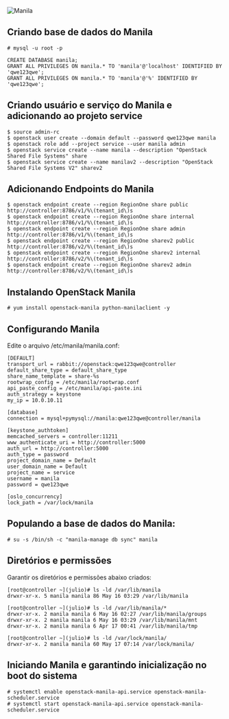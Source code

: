 ![Manila]()

## Criando base de dados do Manila

```SH
# mysql -u root -p

CREATE DATABASE manila;
GRANT ALL PRIVILEGES ON manila.* TO 'manila'@'localhost' IDENTIFIED BY 'qwe123qwe';
GRANT ALL PRIVILEGES ON manila.* TO 'manila'@'%' IDENTIFIED BY 'qwe123qwe';
```

## Criando usuário e serviço do Manila e adicionando ao projeto service

```SH
$ source admin-rc
$ openstack user create --domain default --password qwe123qwe manila
$ openstack role add --project service --user manila admin
$ openstack service create --name manila --description "OpenStack Shared File Systems" share
$ openstack service create --name manilav2 --description "OpenStack Shared File Systems V2" sharev2
```

## Adicionando Endpoints do Manila 

```SH
$ openstack endpoint create --region RegionOne share public http://controller:8786/v1/%\(tenant_id\)s
$ openstack endpoint create --region RegionOne share internal http://controller:8786/v1/%\(tenant_id\)s
$ openstack endpoint create --region RegionOne share admin http://controller:8786/v1/%\(tenant_id\)s
$ openstack endpoint create --region RegionOne sharev2 public http://controller:8786/v2/%\(tenant_id\)s
$ openstack endpoint create --region RegionOne sharev2 internal http://controller:8786/v2/%\(tenant_id\)s
$ openstack endpoint create --region RegionOne sharev2 admin http://controller:8786/v2/%\(tenant_id\)s
```

## Instalando OpenStack Manila

```SH
# yum install openstack-manila python-manilaclient -y
```

## Configurando Manila

Edite o arquivo /etc/manila/manila.conf:

```SH
[DEFAULT]
transport_url = rabbit://openstack:qwe123qwe@controller
default_share_type = default_share_type
share_name_template = share-%s
rootwrap_config = /etc/manila/rootwrap.conf
api_paste_config = /etc/manila/api-paste.ini
auth_strategy = keystone
my_ip = 10.0.10.11

[database]
connection = mysql+pymysql://manila:qwe123qwe@controller/manila

[keystone_authtoken]
memcached_servers = controller:11211
www_authenticate_uri = http://controller:5000
auth_url = http://controller:5000
auth_type = password
project_domain_name = Default
user_domain_name = Default
project_name = service
username = manila
password = qwe123qwe

[oslo_concurrency]
lock_path = /var/lock/manila
```

## Populando a base de dados do Manila:
```SH
# su -s /bin/sh -c "manila-manage db sync" manila
```

## Diretórios e permissões

Garantir os diretórios e permissões abaixo criados:

```
[root@controller ~](julio)# ls -ld /var/lib/manila
drwxr-xr-x. 5 manila manila 86 May 16 03:29 /var/lib/manila

[root@controller ~](julio)# ls -ld /var/lib/manila/*
drwxr-xr-x. 2 manila manila 6 May 16 02:27 /var/lib/manila/groups
drwxr-xr-x. 2 manila manila 6 May 16 03:29 /var/lib/manila/mnt
drwxr-xr-x. 2 manila manila 6 Apr 17 00:41 /var/lib/manila/tmp

[root@controller ~](julio)# ls -ld /var/lock/manila/
drwxr-xr-x. 2 manila manila 60 May 17 07:14 /var/lock/manila/

```
     
## Iniciando Manila e garantindo inicialização no boot do sistema
```SH    
# systemctl enable openstack-manila-api.service openstack-manila-scheduler.service
# systemctl start openstack-manila-api.service openstack-manila-scheduler.service
```
